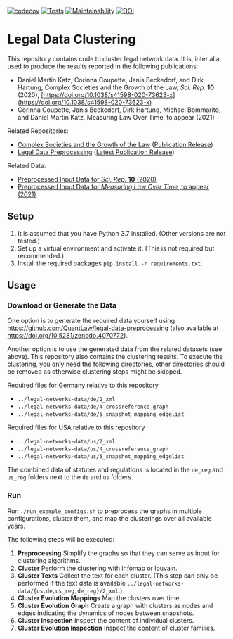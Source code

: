 [![codecov](https://codecov.io/gh/QuantLaw/legal-data-clustering/branch/master/graph/badge.svg?token=COBPQNeZA7)](https://codecov.io/gh/QuantLaw/legal-data-clustering)
[![Tests](https://github.com/QuantLaw/legal-data-clustering/workflows/Tests/badge.svg)](https://github.com/QuantLaw/legal-data-clustering/actions)
[![Maintainability](https://api.codeclimate.com/v1/badges/a2208e96f66902047627/maintainability)](https://codeclimate.com/repos/5f1ef1fed7f1df01620111b4/maintainability)
[![DOI](https://zenodo.org/badge/doi/10.5281/zenodo.4070774.svg)](https://doi.org/10.5281/zenodo.4070774)

# Legal Data Clustering

This repository contains code to cluster legal network data.
It is, inter alia, used to produce the results reported in the following publications:

- Daniel Martin Katz, Corinna Coupette, Janis Beckedorf, and Dirk Hartung, Complex Societies and the Growth of the Law, *Sci. Rep.* **10** (2020), [https://doi.org/10.1038/s41598-020-73623-x](https://doi.org/10.1038/s41598-020-73623-x)
- Corinna Coupette, Janis Beckedorf, Dirk Hartung, Michael Bommarito, and Daniel Martin Katz, Measuring Law Over Time, to appear (2021)

Related Repositories:
- [Complex Societies and the Growth of the Law](https://github.com/QuantLaw/Complex-Societies-and-Growth) ([Publication Release](https://doi.org/10.5281/zenodo.4070769))
- [Legal Data Preprocessing](https://github.com/QuantLaw/legal-data-preprocessing) ([Latest Publication Release](https://doi.org/10.5281/zenodo.4070772))

Related Data: 
- [Preprocessed Input Data for *Sci. Rep.* **10** (2020)](https://doi.org/10.5281/zenodo.4070767)
- [Preprocessed Input Data for *Measuring Law Over Time*, to appear (2021)](https://doi.org/10.5281/zenodo.4660133)

## Setup

1. It is assumed that you have Python 3.7 installed. (Other versions are not tested.)
2. Set up a virtual environment and activate it. (This is not required but recommended.)
3. Install the required packages `pip install -r requirements.txt`.


## Usage

### Download or Generate the Data

One option is to generate the required data yourself using
https://github.com/QuantLaw/legal-data-preprocessing (also available
at https://doi.org/10.5281/zenodo.4070772).

Another option is to use the generated data from the related datasets (see above).
This repository also contains the clustering results. To execute the clustering, you
only need the following directories, other directories should be removed as otherwise
clustering steps might be skipped.

Required files for Germany relative to this repository

- `../legal-networks-data/de/2_xml`
- `../legal-networks-data/de/4_crossreference_graph`
- `../legal-networks-data/de/5_snapshot_mapping_edgelist`

Required files for USA relative to this repository

- `../legal-networks-data/us/2_xml`
- `../legal-networks-data/us/4_crossreference_graph`
- `../legal-networks-data/us/5_snapshot_mapping_edgelist`

The combined data of statutes and regulations is located in the `de_reg` and `us_reg` folders next to the `de` and `us` folders.


### Run

Run `./run_example_configs.sh` to preprocess the graphs in multiple
configurations, cluster them, and map the clusterings over all available years.

The following steps will be executed:

1. **Preprocessing** Simplify the graphs so that they can serve as input for
    clustering algorithms.
2. **Cluster** Perform the clustering with infomap or louvain.
3. **Cluster Texts** Collect the text for each cluster. (This step can only be performed
    if the text data is available `../legal-networks-data/{us,de,us_reg,de_reg}/2_xml`.)
4. **Cluster Evolution Mappings** Map the clusters over time.
5. **Cluster Evolution Graph** Create a graph with clusters as nodes and edges indicating
    the dynamics of nodes between snapshots.
6. **Cluster Inspection** Inspect the content of individual clusters.
7. **Cluster Evolution Inspection** Inspect the content of cluster families.
